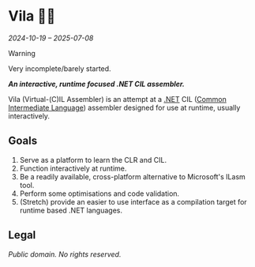 # Vila 🧚‍♀️

_2024-10-19 – 2025-07-08_

> [!WARNING]
> Very incomplete/barely started.

___An interactive, runtime focused .NET CIL assembler.___

Vila (Virtual-(C)IL Assembler) is an attempt at a [.NET][] CIL ([Common Intermediate Language][CIL])
assembler designed for use at runtime, usually interactively.


## Goals

1. Serve as a platform to learn the CLR and CIL.
2. Function interactively at runtime.
3. Be a readily available, cross-platform alternative to Microsoft's ILasm tool.
4. Perform some optimisations and code validation.
5. (Stretch) provide an easier to use interface as a compilation target for runtime based .NET languages.


## Legal

_Public domain.  No rights reserved._


<!-- Links -->

[CLI]: https://en.wikipedia.org/wiki/Common_Language_Infrastructure
[CIL]: https://en.wikipedia.org/wiki/Common_Intermediate_Language
[CLR]: https://en.wikipedia.org/wiki/Common_Language_Runtime
[.NET]: https://en.wikipedia.org/wiki/.NET
